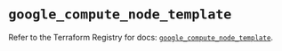 # `google_compute_node_template`

Refer to the Terraform Registry for docs: [`google_compute_node_template`](https://registry.terraform.io/providers/hashicorp/google/6.49.2/docs/resources/compute_node_template).
